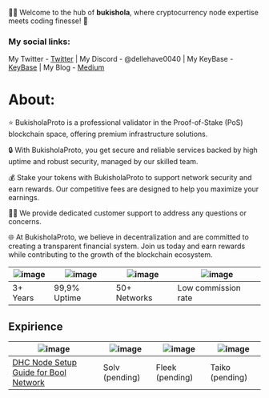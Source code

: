 👨‍💻 Welcome to the hub of **bukishola**, where cryptocurrency node expertise meets coding finesse! 🚀

### My social links:

My Twitter - [Twitter](https://x.com/bukisholaProto) | My Discord - @dellehave0040 | My KeyBase - [KeyBase](https://keybase.io/bukishola) | My Blog - [Medium](https://medium.com/@bukishola14) 

# About:

⭐ BukisholaProto is a professional validator in the Proof-of-Stake (PoS) blockchain space, offering premium infrastructure solutions.

🔒 With BukisholaProto, you get secure and reliable services backed by high uptime and robust security, managed by our skilled team.

💰 Stake your tokens with BukisholaProto to support network security and earn rewards. Our competitive fees are designed to help you maximize your earnings.

👨‍💼 We provide dedicated customer support to address any questions or concerns.

🌐 At BukisholaProto, we believe in decentralization and are committed to creating a transparent financial system. Join us today and earn rewards while contributing to the growth of the blockchain ecosystem.

| ![image](https://github.com/user-attachments/assets/3e88e209-d8af-4b2f-b3d3-2b59286427c9) | ![image](https://github.com/user-attachments/assets/5f4ee1a6-0e95-477d-82e4-83fd08e771e5) | ![image](https://github.com/user-attachments/assets/ba71fe36-8eee-488d-981c-7d4165c29efd) | ![image](https://github.com/user-attachments/assets/87ec563a-f4f8-469e-bad2-15ea73beff91) |
| --- | --- | --- | --- |
| 3+ Years | 99,9% Uptime | 50+ Networks | Low commission rate |

## Expirience

| ![image](https://github.com/user-attachments/assets/78adb3ca-af00-404e-9b7a-69a53a46ac76) | ![image](https://github.com/user-attachments/assets/36ac9da9-f8f6-40dc-9194-f0ed08915dc8) | ![image](https://github.com/user-attachments/assets/8d4964ac-7d65-4ec3-b3f3-f3055c34522a) | ![image](https://github.com/user-attachments/assets/88a4ffbe-28e2-46d7-9d93-98648e240f57) |
| --- | --- | --- | --- |
| [DHC Node Setup Guide for Bool Network](https://medium.com/@bukishola14/dhc-node-setup-guide-for-bool-network-0c9f8e2fbde9) | Solv (pending) | Fleek (pending) | Taiko (pending) |

